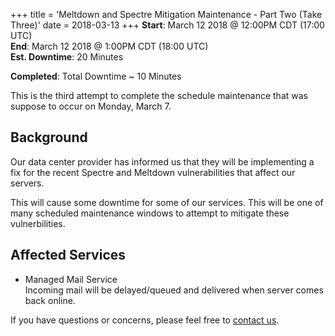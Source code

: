 +++
title = 'Meltdown and Spectre Mitigation Maintenance - Part Two (Take Three)'
date = 2018-03-13
+++
**Start**: March 12 2018 @ 12:00PM CDT (17:00 UTC)<br>
**End**: March 12 2018 @ 1:00PM CDT (18:00 UTC)<br>
**Est. Downtime**: 20 Minutes

**Completed**: Total Downtime ~ 10 Minutes

This is the third attempt to complete the schedule maintenance that was suppose to occur on Monday, March 7.

## Background

Our data center provider has informed us that they will be implementing a fix for the recent Spectre and Meltdown vulnerabilities that affect our servers.

This will cause some downtime for some of our services. This will be one of many scheduled maintenance windows to attempt to mitigate these vulnerbilities.

## Affected Services

   * Managed Mail Service<br>Incoming mail will be delayed/queued and delivered when server comes back online.

If you have questions or concerns, please feel free to [contact us](https://madscitech.com/about/contact/).